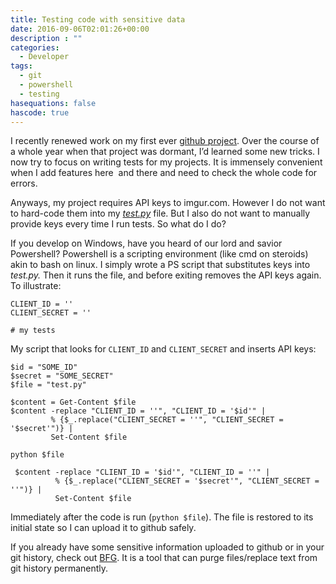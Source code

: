 ```yaml
---
title: Testing code with sensitive data
date: 2016-09-06T02:01:26+00:00
description : ""
categories:
  - Developer
tags:
  - git
  - powershell
  - testing
hasequations: false
hascode: true
---
```


I recently renewed work on my first ever [github project][1]. Over the course of a whole year when that project was dormant, I&#8217;d learned some new tricks. I now try to focus on writing tests for my projects. It is immensely convenient when I add features here  and there and need to check the whole code for errors.

<p class="">
  Anyways, my project requires API keys to imgur.com. However I do not want to hard-code them into my <em><a href="https://github.com/hazrmard/imgurPCA/blob/master/test.py">test.py</a></em> file. But I also do not want to manually provide keys every time I run tests. So what do I do?<!--more-->
</p>

<p class="">
  If you develop on Windows, have you heard of our lord and savior Powershell? Powershell is a scripting environment (like cmd on steroids) akin to bash on linux. I simply wrote a PS script that substitutes keys into <em>test.py. </em>Then it runs the file, and before exiting removes the API keys again. To illustrate:
</p>

<pre class="toolbar-overlay:false lang:python decode:true" title="test.py in default state"><code>CLIENT_ID = ''
CLIENT_SECRET = ''

# my tests</code></pre>

My script that looks for `CLIENT_ID` and `CLIENT_SECRET` and inserts API keys:

<pre class="toolbar-overlay:false lang:ps decode:true " title="A powershell script to add API keys"><code>$id = "SOME_ID"
$secret = "SOME_SECRET"
$file = "test.py"

$content = Get-Content $file
$content -replace "CLIENT_ID = ''", "CLIENT_ID = '$id'" |
         % {$_.replace("CLIENT_SECRET = ''", "CLIENT_SECRET = '$secret'")} |
         Set-Content $file

python $file

 $content -replace "CLIENT_ID = '$id'", "CLIENT_ID = ''" |
          % {$_.replace("CLIENT_SECRET = '$secret'", "CLIENT_SECRET = ''")} |
          Set-Content $file
</code></pre>

Immediately after the code is run (`python $file`). The file is restored to its initial state so I can upload it to github safely.

If you already have some sensitive information uploaded to github or in your git history, check out [BFG][2]. It is a tool that can purge files/replace text from git history permanently.

 [1]: https://github.com/hazrmard/imgurPCA
 [2]: https://rtyley.github.io/bfg-repo-cleaner/
